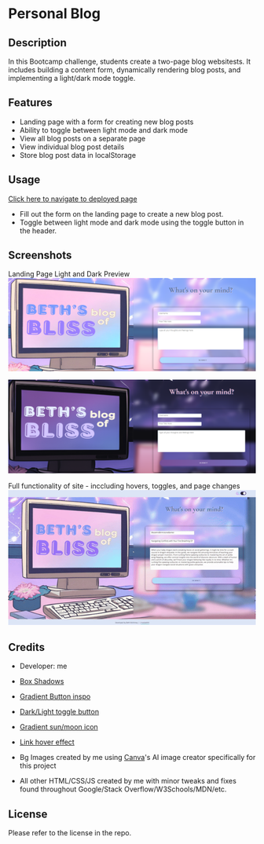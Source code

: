 # Personal Blog

## Description

In this Bootcamp challenge, students create a two-page blog websitests. It includes building a content form, dynamically rendering blog posts, and implementing a light/dark mode toggle. 

## Features

- Landing page with a form for creating new blog posts
- Ability to toggle between light mode and dark mode
- View all blog posts on a separate page
- View individual blog post details
- Store blog post data in localStorage

## Usage

[Click here to navigate to deployed page](https://macbetthh.github.io/personal_blog/)


- Fill out the form on the landing page to create a new blog post.
- Toggle between light mode and dark mode using the toggle button in the header.


## Screenshots
Landing Page Light and Dark Preview \
![Screenshot](https://github.com/macbetthh/personal_blog/blob/main/assets/images/Landing_Pagelite.png "Preview of light mode landing page") 

![Screenshot](https://github.com/macbetthh/personal_blog/blob/main/assets/images/LandingPagedark.png "Preview of dark mode landing page") 

Full functionality of site - inccluding hovers, toggles, and page changes \
![](https://github.com/macbetthh/personal_blog/blob/main/assets/images/Blog_Functionality_Gif.gif?raw=true "Gif showing the functionality of the entire webpage including hovers, page changes, and toggles") 


## Credits

- Developer: me 

- [Box Shadows](https://getcssscan.com/css-box-shadow-examples )
- [Gradient Button inspo](https://codepen.io/JavaScriptJunkie/pen/pPRooV)
- [Dark/Light toggle button](https://codepen.io/avstorm/pen/jOEpBLW)
- [Gradient sun/moon icon](https://www.flaticon.com/free-icons/eclipse )
- [Link hover effect](https://codepen.io/team/css-tricks/pen/gOXMgxR)

- Bg Images created by me using [Canva](https://www.canva.com/)'s AI image creator specifically for this project
- All other HTML/CSS/JS created by me with minor tweaks and fixes found throughout Google/Stack Overflow/W3Schools/MDN/etc.



## License

Please refer to the license in the repo.
